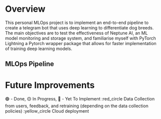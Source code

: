 # Overview
This personal MLOps project is to implement an end-to-end pipeline to create a telegram bot that uses deep learning to differentiate dog breeds.
The main objectives are to test the effectiveness of Neptune AI, an ML model monitoring and storage system, and familiarise myself with PyTorch Lightning a Pytorch wrapper package that allows for faster implementation of training deep learning models.

## MLOps Pipeline


# 

# Future Improvements
:green_circle: - Done, :yellow_circle: In Progress, :red_circle: - Yet To Implement
:red_circle Data Collection from users, feedback, and retraining (depending on the data collection policies)
:yellow_circle Cloud deployment 

